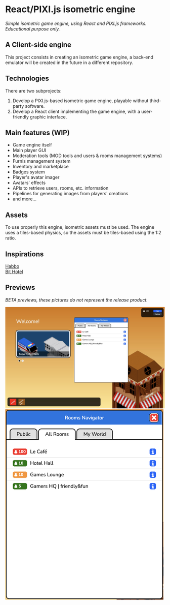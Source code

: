 # React/PIXI.js isometric engine

_Simple isometric game engine, using React and PIXI.js frameworks. Educational purpose only._

## A Client-side engine

This project consists in creating an isometric game engine, a back-end emulator will be created 
in the future in a different repository.

## Technologies

There are two subprojects:
1. Develop a PIXI.js-based isometric game engine, playable without third-party software.
2. Develop a React client implementing the game engine, with a user-friendly graphic interface.

## Main features (WIP)

- Game engine itself
- Main player GUI
- Moderation tools (MOD tools and users & rooms management systems)
- Furnis management system
- Inventory and marketplace
- Badges system
- Player's avatar imager
- Avatars' effects
- APIs to retrieve users, rooms, etc. information
- Pipelines for generating images from players' creations
- and more…

## Assets

To use properly this engine, isometric assets must be used.
The engine uses a tiles-based physics, so the assets 
must be tiles-based using the 1:2 ratio.

## Inspirations

[Habbo](https://habbo.com)\
[Bit Hotel](https://bithotel.io)

## Previews

_BETA previews, these pictures do not represent the release product._

![Hotel View](/public-albums/hotel_view.jpeg)
<img src="/public-albums/rooms_navigator.png" style="width: 500px" />
